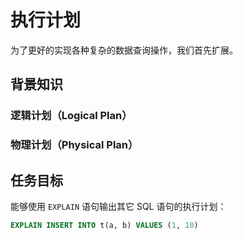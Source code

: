 # 执行计划

为了更好的实现各种复杂的数据查询操作，我们首先扩展。

## 背景知识

### 逻辑计划（Logical Plan）

### 物理计划（Physical Plan）

## 任务目标

能够使用 `EXPLAIN` 语句输出其它 SQL 语句的执行计划：

```sql
EXPLAIN INSERT INTO t(a, b) VALUES (1, 10)
```

